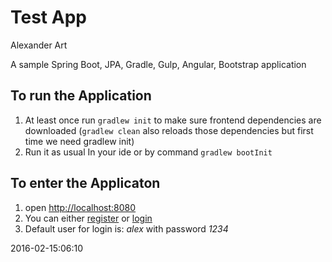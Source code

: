 # Test App
Alexander Art

A sample Spring Boot, JPA, Gradle, Gulp, Angular, Bootstrap application

## To run the Application

1. At least once run `gradlew init` to make sure frontend dependencies are downloaded (`gradlew clean` also reloads those dependencies but first time we need gradlew init)
2. Run it as usual In your ide or by command `gradlew bootInit`

## To enter the Applicaton

1. open [http://localhost:8080](http://localhost:8080)
2. You can either [register](http://localhost:8080/register) or [login](http://localhost:8080/login)
3. Default user for login is: *alex* with password *1234*

2016-02-15:06:10
